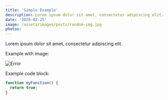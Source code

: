 ```yaml
---
title: 'Simple Example'
description: Lorem ipsum dolor sit amet, consectetur adipiscing elit.
date: '2020-02-25'
image: /assets/images/posts/random-img.jpg
photos:
---
```


Lorem ipsum dolor sit amet, consectetur adipiscing elit.

Example with image:

![Error](@@baseUrl@@/assets/images/posts/error.png)

Example code block:

```js
function myFunction() {
  return true;
}
```
